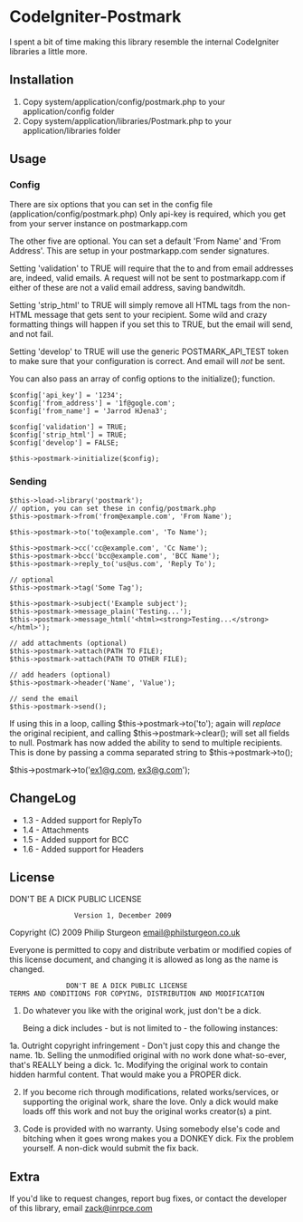 CodeIgniter-Postmark
=========================

I spent a bit of time making this library resemble the internal CodeIgniter libraries a little more.

Installation
------------

1.  Copy system/application/config/postmark.php to your application/config folder
2.  Copy system/application/libraries/Postmark.php to your application/libraries folder

Usage
------

### Config
	
There are six options that you can set in the config file (application/config/postmark.php)
Only api-key is required, which you get from your server instance on postmarkapp.com

The other five are optional. You can set a default 'From Name' and 'From Address'. This are setup in your postmarkapp.com sender signatures.

Setting 'validation' to TRUE will require that the to and from email addresses are, indeed, valid emails. A request will not be sent to 
postmarkapp.com if either of these are not a valid email address, saving bandwitdh.

Setting 'strip_html' to TRUE will simply remove all HTML tags from the non-HTML message that gets sent to your recipient. Some wild and crazy
formatting things will happen if you set this to TRUE, but the email will send, and not fail.

Setting 'develop' to TRUE will use the generic POSTMARK_API_TEST token to make sure that your configuration is correct. And email will _*not*_
be sent.

You can also pass an array of config options to the initialize(); function. 
	
	$config['api_key'] = '1234';
	$config['from_address'] = '1f@gogle.com';
	$config['from_name'] = 'Jarrod HJena3';
	
	$config['validation'] = TRUE;
	$config['strip_html'] = TRUE;
	$config['develop'] = FALSE;
	
	$this->postmark->initialize($config);

### Sending

    $this->load->library('postmark');
	// option, you can set these in config/postmark.php
    $this->postmark->from('from@example.com', 'From Name');

    $this->postmark->to('to@example.com', 'To Name');
    
    $this->postmark->cc('cc@example.com', 'Cc Name');
    $this->postmark->bcc('bcc@example.com', 'BCC Name');
	$this->postmark->reply_to('us@us.com', 'Reply To');

    // optional
    $this->postmark->tag('Some Tag');

    $this->postmark->subject('Example subject');
    $this->postmark->message_plain('Testing...');
    $this->postmark->message_html('<html><strong>Testing...</strong></html>');

    // add attachments (optional)
    $this->postmark->attach(PATH TO FILE);
    $this->postmark->attach(PATH TO OTHER FILE);
	
    // add headers (optional)
    $this->postmark->header('Name', 'Value');

    // send the email
    $this->postmark->send();
	
If using this in a loop, calling $this->postmark->to('to'); again will *replace* the original recipient, and calling $this->postmark->clear(); will set all fields to null. 
Postmark has now added the ability to send to multiple recipients. This is done by passing a comma separated string to $this->postmark->to();

$this->postmark->to('ex1@g.com, ex3@g.com');

ChangeLog
---------
* 1.3 - Added support for ReplyTo
* 1.4 - Attachments
* 1.5 - Added support for BCC
* 1.6 - Added support for Headers

License
-------
DON'T BE A DICK PUBLIC LICENSE

                    Version 1, December 2009

 Copyright (C) 2009 Philip Sturgeon <email@philsturgeon.co.uk>
 
 Everyone is permitted to copy and distribute verbatim or modified
 copies of this license document, and changing it is allowed as long
 as the name is changed.

                  DON'T BE A DICK PUBLIC LICENSE
    TERMS AND CONDITIONS FOR COPYING, DISTRIBUTION AND MODIFICATION

  1. Do whatever you like with the original work, just don't be a dick.

     Being a dick includes - but is not limited to - the following instances:

 1a. Outright copyright infringement - Don't just copy this and change the name.
 1b. Selling the unmodified original with no work done what-so-ever, that's REALLY being a dick.
 1c. Modifying the original work to contain hidden harmful content. That would make you a PROPER dick.

  2. If you become rich through modifications, related works/services, or supporting the original work,
 share the love. Only a dick would make loads off this work and not buy the original works 
 creator(s) a pint.
 
  3. Code is provided with no warranty. Using somebody else's code and bitching when it goes wrong makes 
 you a DONKEY dick. Fix the problem yourself. A non-dick would submit the fix back.

Extra
-----

If you'd like to request changes, report bug fixes, or contact
the developer of this library, email <zack@inrpce.com>
